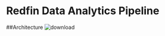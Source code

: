 # Redfin Data Analytics Pipeline
##Architecture
![download](https://github.com/user-attachments/assets/5dacb827-b8ae-4102-8963-e8e9aec8ee63)

